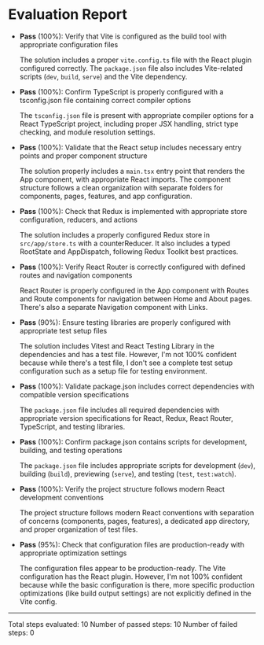 # Evaluation Report

- **Pass** (100%): Verify that Vite is configured as the build tool with appropriate configuration files
  
  The solution includes a proper `vite.config.ts` file with the React plugin configured correctly. The `package.json` file also includes Vite-related scripts (`dev`, `build`, `serve`) and the Vite dependency.

- **Pass** (100%): Confirm TypeScript is properly configured with a tsconfig.json file containing correct compiler options
  
  The `tsconfig.json` file is present with appropriate compiler options for a React TypeScript project, including proper JSX handling, strict type checking, and module resolution settings.

- **Pass** (100%): Validate that the React setup includes necessary entry points and proper component structure
  
  The solution properly includes a `main.tsx` entry point that renders the App component, with appropriate React imports. The component structure follows a clean organization with separate folders for components, pages, features, and app configuration.

- **Pass** (100%): Check that Redux is implemented with appropriate store configuration, reducers, and actions
  
  The solution includes a properly configured Redux store in `src/app/store.ts` with a counterReducer. It also includes a typed RootState and AppDispatch, following Redux Toolkit best practices.

- **Pass** (100%): Verify React Router is correctly configured with defined routes and navigation components
  
  React Router is properly configured in the App component with Routes and Route components for navigation between Home and About pages. There's also a separate Navigation component with Links.

- **Pass** (90%): Ensure testing libraries are properly configured with appropriate test setup files
  
  The solution includes Vitest and React Testing Library in the dependencies and has a test file. However, I'm not 100% confident because while there's a test file, I don't see a complete test setup configuration such as a setup file for testing environment.

- **Pass** (100%): Validate package.json includes correct dependencies with compatible version specifications
  
  The `package.json` file includes all required dependencies with appropriate version specifications for React, Redux, React Router, TypeScript, and testing libraries.

- **Pass** (100%): Confirm package.json contains scripts for development, building, and testing operations
  
  The `package.json` file includes appropriate scripts for development (`dev`), building (`build`), previewing (`serve`), and testing (`test`, `test:watch`).

- **Pass** (100%): Verify the project structure follows modern React development conventions
  
  The project structure follows modern React conventions with separation of concerns (components, pages, features), a dedicated app directory, and proper organization of test files.

- **Pass** (95%): Check that configuration files are production-ready with appropriate optimization settings
  
  The configuration files appear to be production-ready. The Vite configuration has the React plugin. However, I'm not 100% confident because while the basic configuration is there, more specific production optimizations (like build output settings) are not explicitly defined in the Vite config.

---

Total steps evaluated: 10
Number of passed steps: 10
Number of failed steps: 0